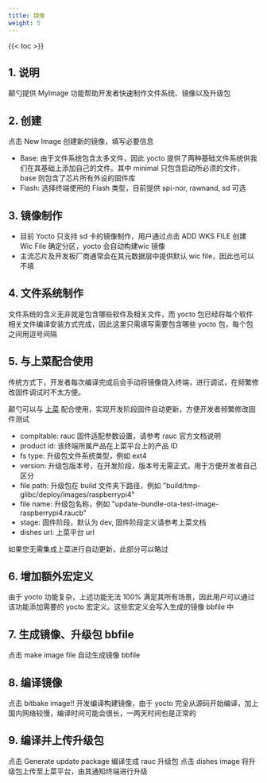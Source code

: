 ```yaml
---
title: 镜像
weight: 5
---
```


{{< toc >}}

## 1. 说明

颠勺提供 MyImage 功能帮助开发者快速制作文件系统、镜像以及升级包

## 2. 创建

点击 New Image 创建新的镜像，填写必要信息

- Base: 由于文件系统包含太多文件，因此 yocto 提供了两种基础文件系统供我们在其基础上添加自己的文件。其中 minimal 只包含启动所必须的文件，base 则包含了芯片所有外设的固件库
- Flash: 选择终端使用的 Flash 类型，目前提供 spi-nor, rawnand, sd 可选

## 3. 镜像制作

- 目前 Yocto 只支持 sd 卡的镜像制作，用户通过点击 ADD WKS FILE 创建 Wic File 确定分区，yocto 会自动构建wic 镜像
- 主流芯片及开发板厂商通常会在其元数据层中提供默认 wic file，因此也可以不填

## 4. 文件系统制作

文件系统的含义无非就是包含哪些软件及相关文件，而 yocto 包已经将每个软件相关文件编译安装方式完成，因此这里只需填写需要包含哪些 yocto 包，每个包之间用逗号间隔

## 5. 与上菜配合使用

传统方式下，开发者每次编译完成后会手动将镜像烧入终端，进行调试，在频繁修改固件调试时不太方便。

颠勺可以与 [上菜](https://dianshao-embedded.github.io/dishes-docs/) 配合使用，实现开发阶段固件自动更新，方便开发者频繁修改固件测试

- compitable: rauc 固件适配参数设置，请参考 rauc 官方文档说明
- product id: 该终端所属产品在上菜平台上的产品 ID
- fs type: 升级包文件系统类型，例如 ext4
- version: 升级包版本号，在开发阶段，版本号无需正式，用于方便开发者自己区分
- file path: 升级包在 build 文件夹下路径，例如 "build/tmp-glibc/deploy/images/raspberrypi4"
- file name: 升级包名称，例如 "update-bundle-ota-test-image-raspberrypi4.raucb"
- stage: 固件阶段，默认为 dev, 固件阶段定义请参考上菜文档
- dishes url: 上菜平台 url

如果您无需集成上菜进行自动更新，此部分可以略过

## 6. 增加额外宏定义

由于 yocto 功能复杂，上述功能无法 100% 满足其所有场景，因此用户可以通过该功能添加需要的 yocto 宏定义。这些宏定义会写入生成的镜像 bbfile 中

## 7. 生成镜像、升级包 bbfile

点击 make image file 自动生成镜像 bbfile

## 8. 编译镜像

点击 bitbake image!! 开发编译构建镜像，由于 yocto 完全从源码开始编译，加上国内网络较慢，编译时间可能会很长，一两天时间也是正常的

## 9. 编译并上传升级包

点击 Generate update package 编译生成 rauc 升级包
点击 dishes image 将升级包上传至上菜平台，由其通知终端进行升级

